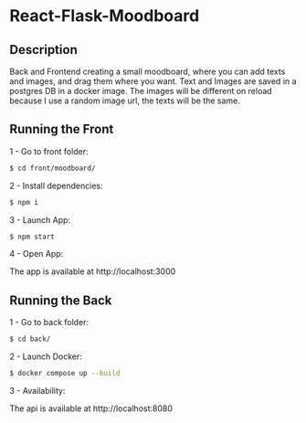 # React-Flask-Moodboard

## Description

Back and Frontend creating a small moodboard, where you can add texts and images, and drag them where you want.
Text and Images are saved in a postgres DB in a docker image.
The images will be different on reload because I use a random image url, the texts will be the same.

## Running the Front

1 - Go to front folder:

```bash
$ cd front/moodboard/
```

2 - Install dependencies:

```bash
$ npm i
```

3 - Launch App:

```bash
$ npm start
```

4 - Open App:

The app is available at http://localhost:3000

## Running the Back

1 - Go to back folder:

```bash
$ cd back/
```

2 - Launch Docker:

```bash
$ docker compose up --build
```

3 - Availability:

The api is available at http://localhost:8080
